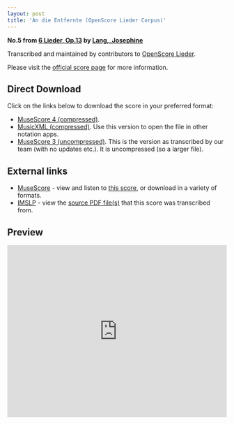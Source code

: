 ```yaml
---
layout: post
title: 'An die Entfernte (OpenScore Lieder Corpus)'
---
```


__No.5 from [6 Lieder, Op.13](https://fourscoreandmore.org/OpenScore/Lang%2C_Josephine/6_Lieder%2C_Op.13/) by [Lang,_Josephine](https://fourscoreandmore.org/OpenScore/Lang%2C_Josephine)__

Transcribed and maintained by contributors to [OpenScore Lieder].

Please visit the [official score page] for more information.

[official score page]: https://musescore.com/openscore-lieder-corpus/scores/6077196
[OpenScore Lieder]: https://musescore.com/openscore-lieder-corpus

## Direct Download

Click on the links below to download the score in your preferred format:
- [MuseScore 4 (compressed)](https://fourscoreandmore.org/OpenScore/Lang%2C_Josephine/6_Lieder%2C_Op.13/5_An_die_Entfernte.mscz).
- [MusicXML (compressed)](https://fourscoreandmore.org/OpenScore/Lang%2C_Josephine/6_Lieder%2C_Op.13/5_An_die_Entfernte.mxl). Use this version to open the file in other notation apps.
- [MuseScore 3 (uncompressed)](https://raw.githubusercontent.com/OpenScore/Lieder/refs/heads/main/scores/Lang%2C_Josephine/6_Lieder%2C_Op.13/5_An_die_Entfernte/lc6077196.mscx). This is the version as transcribed by our team (with no updates etc.). It is uncompressed (so a larger file).

## External links

- [MuseScore] - view and listen to [this score][MuseScore], or download in a variety of formats.
- [IMSLP] - view the [source PDF file(s)][IMSLP] that this score was transcribed from.

[MuseScore]: https://musescore.com/score/6077196
[IMSLP]: https://imslp.org/wiki/Special:ReverseLookup/616476

## Preview

<iframe width="100%" height="394" src="https://musescore.com/openscore-lieder-corpus/scores/6077196/embed" frameborder="0" allowfullscreen allow="autoplay; fullscreen"></iframe>
